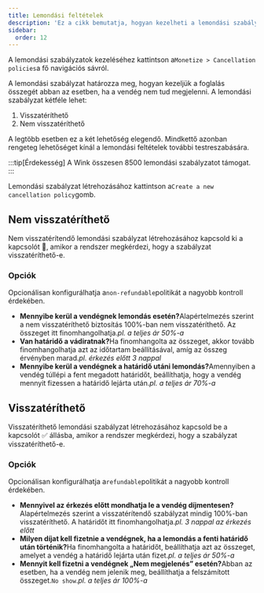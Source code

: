 ```yaml
---
title: Lemondási feltételek
description: 'Ez a cikk bemutatja, hogyan kezelheti a lemondási szabályzatokat a Wink-en.'
sidebar:
  order: 12
---
```

A lemondási szabályzatok kezeléséhez kattintson a`Monetize > Cancellation policies`a fő navigációs sávról.

A lemondási szabályzat határozza meg, hogyan kezeljük a foglalás összegét abban az esetben, ha a vendég nem tud megjelenni. A lemondási szabályzat kétféle lehet:

1. Visszatéríthető
2. Nem visszatéríthető

A legtöbb esetben ez a két lehetőség elegendő. Mindkettő azonban rengeteg lehetőséget kínál a lemondási feltételek további testreszabására.

:::tip\[Érdekesség]
A Wink összesen 8500 lemondási szabályzatot támogat.
:::

Lemondási szabályzat létrehozásához kattintson a`Create a new cancellation policy`gomb.

## Nem visszatéríthető

Nem visszatérítendő lemondási szabályzat létrehozásához kapcsold ki a kapcsolót 🛑, amikor a rendszer megkérdezi, hogy a szabályzat visszatéríthető-e.

### Opciók

Opcionálisan konfigurálhatja a`non-refundable`politikát a nagyobb kontroll érdekében.

* **Mennyibe kerül a vendégnek lemondás esetén?**&#x41;lapértelmezés szerint a nem visszatéríthető biztosítás 100%-ban nem visszatéríthető. Az összeget itt finomhangolhatja.*pl. a teljes ár 50%-a*
* **Van határidő a vádiratnak?**&#x48;a finomhangolta az összeget, akkor tovább finomhangolhatja azt az időtartam beállításával, amíg az összeg érvényben marad.*pl. érkezés előtt 3 nappal*
* **Mennyibe kerül a vendégnek a határidő utáni lemondás?**&#x41;mennyiben a vendég túllépi a fent megadott határidőt, beállíthatja, hogy a vendég mennyit fizessen a határidő lejárta után.*pl. a teljes ár 70%-a*

## Visszatéríthető

Visszatéríthető lemondási szabályzat létrehozásához kapcsold be a kapcsolót ✅ állásba, amikor a rendszer megkérdezi, hogy a szabályzat visszatéríthető-e.

### Opciók

Opcionálisan konfigurálhatja a`refundable`politikát a nagyobb kontroll érdekében.

* **Mennyivel az érkezés előtt mondhatja le a vendég díjmentesen?**&#x41;lapértelmezés szerint a visszatérítendő szabályzat mindig 100%-ban visszatéríthető. A határidőt itt finomhangolhatja.*pl. 3 nappal az érkezés előtt*
* **Milyen díjat kell fizetnie a vendégnek, ha a lemondás a fenti határidő után történik?**&#x48;a finomhangolta a határidőt, beállíthatja azt az összeget, amelyet a vendég a határidő lejárta után fizet.*pl. a teljes ár 50%-a*
* **Mennyit kell fizetni a vendégnek „Nem megjelenés” esetén?**&#x41;bban az esetben, ha a vendég nem jelenik meg, beállíthatja a felszámított összeget.`No show`.*pl. a teljes ár 100%-a*

